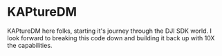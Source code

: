 # KAPtureDM
KAPtureDM
here folks, starting it's journey through the DJI SDK world.  I look forward to breaking this code down and building it back up with 10X the capabilities.
